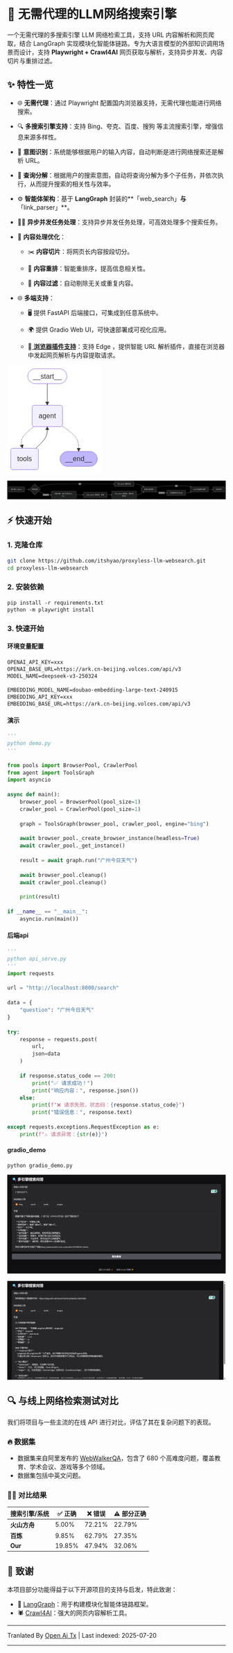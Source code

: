 ﻿
# 🧠 无需代理的LLM网络搜索引擎

一个无需代理的多搜索引擎 LLM 网络检索工具，支持 URL 内容解析和网页爬取，结合 LangGraph 实现模块化智能体链路。专为大语言模型的外部知识调用场景而设计，支持 **Playwright + Crawl4AI** 网页获取与解析，支持异步并发、内容切片与重排过滤。

## ✨ 特性一览

- 🌐 **无需代理**：通过 Playwright 配置国内浏览器支持，无需代理也能进行网络搜索。
- 🔍 **多搜索引擎支持**：支持 Bing、夸克、百度、搜狗 等主流搜索引擎，增强信息来源多样性。
- 🤖 **意图识别**：系统能够根据用户的输入内容，自动判断是进行网络搜索还是解析 URL。
- 🔄 **查询分解**：根据用户的搜索意图，自动将查询分解为多个子任务，并依次执行，从而提升搜索的相关性与效率。
- ⚙️ **智能体架构**：基于 **LangGraph** 封装的**「web_search」**与**「link_parser」**。
- 🏃‍♂️ **异步并发任务处理**：支持异步并发任务处理，可高效处理多个搜索任务。
- 📝 **内容处理优化**：

  - ✂️ **内容切片**：将网页长内容按段切分。

  - 🔄 **内容重排**：智能重排序，提高信息相关性。

  - 🚫 **内容过滤**：自动剔除无关或重复内容。
- 🌐 **多端支持**：

  - 🖥️ 提供 FastAPI 后端接口，可集成到任意系统中。

  - 🌍 提供 Gradio Web UI，可快速部署成可视化应用。
  
  - 🧩[ **浏览器插件支持**](https://github.com/itshyao/proxyless-llm-websearch/tree/main/extension)：支持 Edge ，提供智能 URL 解析插件，直接在浏览器中发起网页解析与内容提取请求。
  

![workflow](https://raw.githubusercontent.com/itshyao/proxyless-llm-websearch/main/img/workflow.png)

![framework](https://raw.githubusercontent.com/itshyao/proxyless-llm-websearch/main/img/framework.png)

## ⚡ 快速开始

### 1. 克隆仓库

```bash
git clone https://github.com/itshyao/proxyless-llm-websearch.git
cd proxyless-llm-websearch
```
### 2. 安装依赖


```
pip install -r requirements.txt
python -m playwright install
```
### 3. 快速开始

#### 环境变量配置


```
OPENAI_API_KEY=xxx
OPENAI_BASE_URL=https://ark.cn-beijing.volces.com/api/v3
MODEL_NAME=deepseek-v3-250324

EMBEDDING_MODEL_NAME=doubao-embedding-large-text-240915
EMBEDDING_API_KEY=xxx
EMBEDDING_BASE_URL=https://ark.cn-beijing.volces.com/api/v3
```
#### 演示


```python
'''
python demo.py
'''

from pools import BrowserPool, CrawlerPool
from agent import ToolsGraph
import asyncio

async def main():
    browser_pool = BrowserPool(pool_size=1)
    crawler_pool = CrawlerPool(pool_size=1)
    
    graph = ToolsGraph(browser_pool, crawler_pool, engine="bing")

    await browser_pool._create_browser_instance(headless=True)
    await crawler_pool._get_instance()

    result = await graph.run("广州今日天气")

    await browser_pool.cleanup()
    await crawler_pool.cleanup()

    print(result)

if __name__ == "__main__":
    asyncio.run(main())
```
#### 后端api


```python
'''
python api_serve.py
'''
import requests

url = "http://localhost:8000/search"

data = {
    "question": "广州今日天气"
}

try:
    response = requests.post(
        url,
        json=data
    )

    if response.status_code == 200:
        print("✅ 请求成功！")
        print("响应内容：", response.json())
    else:
        print(f"❌ 请求失败，状态码：{response.status_code}")
        print("错误信息：", response.text)

except requests.exceptions.RequestException as e:
    print(f"⚠️ 请求异常：{str(e)}")
```
#### gradio_demo


```
python gradio_demo.py
```
![gradio](https://raw.githubusercontent.com/itshyao/proxyless-llm-websearch/main/img/gradio1.png)

![gradio](https://raw.githubusercontent.com/itshyao/proxyless-llm-websearch/main/img/gradio2.png)

## 🔍 与线上网络检索测试对比

我们将项目与一些主流的在线 API 进行对比，评估了其在复杂问题下的表现。

### 🔥 数据集

- 数据集来自阿里发布的 [WebWalkerQA](https://huggingface.co/datasets/callanwu/WebWalkerQA)，包含了 680 个高难度问题，覆盖教育、学术会议、游戏等多个领域。
- 数据集包括中英文问题。

### 🧑‍🏫 对比结果

| 搜索引擎/系统  | ✅ 正确    | ❌ 错误     | ⚠️ 部分正确          |
| -------------- | --------- | ----------- | ------------------- |
| **火山方舟**   | 5.00%     | 72.21%      | 22.79%              |
| **百炼**       | 9.85%     | 62.79%      | 27.35%              |
| **Our** | 19.85%    | 47.94%      | 32.06%              |

## 🙏 致谢

本项目部分功能得益于以下开源项目的支持与启发，特此致谢：

- 🧠 [LangGraph](https://github.com/langchain-ai/langgraph)：用于构建模块化智能体链路框架。
- 🕷 [Crawl4AI](https://github.com/unclecode/crawl4ai)：强大的网页内容解析工具。



---


Tranlated By [Open Ai Tx](https://github.com/OpenAiTx/OpenAiTx) | Last indexed: 2025-07-20


---